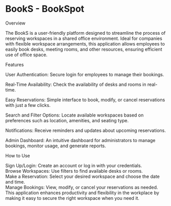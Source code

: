 # BookS - BookSpot

Overview  

The BookS is a user-friendly platform designed to streamline the process of reserving workspaces in a shared office environment. Ideal for companies with flexible workspace arrangements, this application allows employees to easily book desks, meeting rooms, and other resources, ensuring efficient use of office space.

Features  

User Authentication: Secure login for employees to manage their bookings.  

Real-Time Availability: Check the availability of desks and rooms in real-time.

Easy Reservations: Simple interface to book, modify, or cancel reservations with just a few clicks.  

Search and Filter Options: Locate available workspaces based on preferences such as location, amenities, and seating type.  

Notifications: Receive reminders and updates about upcoming reservations. 

Admin Dashboard: An intuitive dashboard for administrators to manage bookings, monitor usage, and generate reports.

How to Use  

Sign Up/Login: Create an account or log in with your credentials.  
Browse Workspaces: Use filters to find available desks or rooms.  
Make a Reservation: Select your desired workspace and choose the date and time.  
Manage Bookings: View, modify, or cancel your reservations as needed.  
This application enhances productivity and flexibility in the workplace by making it easy to secure the right workspace when you need it.
